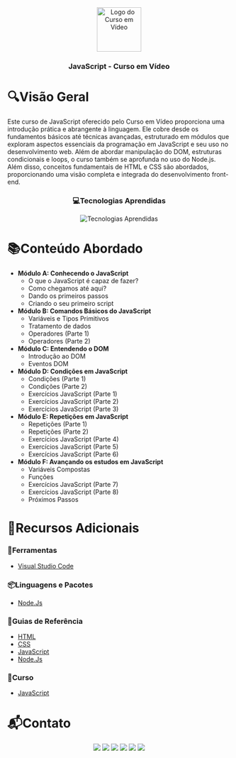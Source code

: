 <div align="center">
  <img height="100px" src="https://iconsverse.vercel.app/icons?i=cev" alt="Logo do Curso em Vídeo" />
  <h3>JavaScript - Curso em Vídeo</h3>
</div>

# 🔍Visão Geral
  Este curso de JavaScript oferecido pelo Curso em Vídeo proporciona uma introdução prática e abrangente à linguagem. Ele cobre desde os fundamentos básicos até técnicas avançadas, estruturado em módulos que exploram aspectos essenciais da programação em JavaScript e seu uso no desenvolvimento web. Além de abordar manipulação do DOM, estruturas condicionais e loops, o curso também se aprofunda no uso do Node.js. Além disso, conceitos fundamentais de HTML e CSS são abordados, proporcionando uma visão completa e integrada do desenvolvimento front-end.

<div align="center">
  <h3> 💻Tecnologias Aprendidas</h3>
  <img src="https://iconsverse.vercel.app/icons?i=javascript,nodejs" alt="Tecnologias Aprendidas">
</div>

# 📚Conteúdo Abordado
  * **Módulo A: Conhecendo o JavaScript**
    * O que o JavaScript é capaz de fazer?
    * Como chegamos até aqui?
    * Dando os primeiros passos
    * Criando o seu primeiro script
  * **Módulo B: Comandos Básicos do JavaScript** 
    * Variáveis e Tipos Primitivos
    * Tratamento de dados
    * Operadores (Parte 1)
    * Operadores (Parte 2)
  * **Módulo C: Entendendo o DOM**
    * Introdução ao DOM
    * Eventos DOM  
  * **Módulo D: Condições em JavaScript**
    * Condições (Parte 1)
    * Condições (Parte 2)
    * Exercícios JavaScript (Parte 1)
    * Exercícios JavaScript (Parte 2)
    * Exercícios JavaScript (Parte 3)
  * **Módulo E: Repetições em JavaScript**
    * Repetições (Parte 1)
    * Repetições (Parte 2)
    * Exercícios JavaScript (Parte 4)
    * Exercícios JavaScript (Parte 5)
    * Exercícios JavaScript (Parte 6)
  * **Módulo F: Avançando os estudos em JavaScript**
    * Variáveis Compostas
    * Funções
    * Exercícios JavaScript (Parte 7)
    * Exercícios JavaScript (Parte 8)
    * Próximos Passos

# 🔗Recursos Adicionais
### 🔧Ferramentas
  - <a href="https://code.visualstudio.com/download">Visual Studio Code</a>

### 📦Linguagens e Pacotes
  - <a href="https://nodejs.org/en/downloapackage-manager">Node.Js</a>

### 📖Guias de Referência
  - <a href="https://developer.mozilla.org/en-US/docs/Web/HTML">HTML</a>
  - <a href="https://developer.mozilla.org/en-US/docs/Web/CSS">CSS</a>
  - <a href="https://developer.mozilla.org/en-US/docs/Web/JavaScript">JavaScript</a>
  - <a href="https://nodejs.org/docs/latest/api/">Node.Js</a>

### 📎Curso
  - <a href="https://www.cursoemvideo.com/curso/javascript/">JavaScript</a>

# 📬Contato
<div align="center"> 
  <a href="https://github.com/Paulo-Alvares"><img src="https://img.shields.io/badge/GitHub-000000?style=for-the-badge&logo=github&logoColor=white"></a>
  <a href = "mailto:pauloalvares66@gmail.com"><img src="https://img.shields.io/badge/Gmail-D14836?style=for-the-badge&logo=gmail&logoColor=white"></a>
  <a href="https://www.linkedin.com/in/paulo-alvares/"><img src="https://img.shields.io/badge/-LinkedIn-%230077B5?style=for-the-badge&logo=linkedin&logoColor=white"></a> 
  <a href="https://www.instagram.com/paulo_10111/"><img src="https://img.shields.io/badge/-Instagram-%23E4405F?style=for-the-badge&logo=instagram&logoColor=white"></a>
  <a href="https://www.facebook.com/paulogabriel.alvares"><img src="https://img.shields.io/badge/Facebook-1877F2?style=for-the-badge&logo=facebook&logoColor=white"></a>
  <a href="https://codepen.io/Poulos-Alvares"><img src="https://img.shields.io/badge/Codepen-000000?style=for-the-badge&logo=codepen&logoColor=white"></a>
</div>
